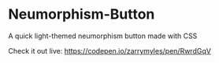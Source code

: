 # Neumorphism-Button
A quick light-themed neumorphism button made with CSS

Check it out live: https://codepen.io/zarrymyles/pen/RwrdGqV

